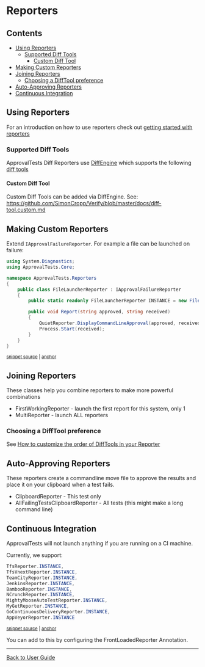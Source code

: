 <!--
GENERATED FILE - DO NOT EDIT
This file was generated by [MarkdownSnippets](https://github.com/SimonCropp/MarkdownSnippets).
Source File: /docs/ApprovalTests/mdsource/Reporters.source.md
To change this file edit the source file and then run MarkdownSnippets.
-->

# Reporters

<!-- toc -->
## Contents

  * [Using Reporters](#using-reporters)
    * [Supported Diff Tools](#supported-diff-tools)
      * [Custom Diff Tool](#custom-diff-tool)
  * [Making Custom Reporters](#making-custom-reporters)
  * [Joining Reporters](#joining-reporters)
    * [Choosing a DiffTool preference](#choosing-a-difftool-preference)
  * [Auto-Approving Reporters](#auto-approving-reporters)
  * [Continuous Integration](#continuous-integration)<!-- endToc -->


## Using Reporters

For an introduction on how to use reporters check out [ getting started with reporters ](./ReportersGettingStarted.md)


### Supported Diff Tools

ApprovalTests Diff Reporters use [DiffEngine](https://github.com/SimonCropp/DiffEngine) which supports the following [diff tools](https://github.com/SimonCropp/DiffEngine/#supported-diff-tools)


#### Custom Diff Tool

Custom Diff Tools can be added via DiffEngine. See: https://github.com/SimonCropp/Verify/blob/master/docs/diff-tool.custom.md


## Making Custom Reporters

Extend `IApprovalFailureReporter`. For example a file can be launched on failure:

<!-- snippet: FileLauncherReporter.cs -->
<a id='snippet-FileLauncherReporter.cs'></a>
```cs
using System.Diagnostics;
using ApprovalTests.Core;

namespace ApprovalTests.Reporters
{
    public class FileLauncherReporter : IApprovalFailureReporter
    {
        public static readonly FileLauncherReporter INSTANCE = new FileLauncherReporter();

        public void Report(string approved, string received)
        {
            QuietReporter.DisplayCommandLineApproval(approved, received);
            Process.Start(received);
        }
    }
}
```
<sup><a href='/src/ApprovalTests/Reporters/FileLauncherReporter.cs#L1-L16' title='File snippet `FileLauncherReporter.cs` was extracted from'>snippet source</a> | <a href='#snippet-FileLauncherReporter.cs' title='Navigate to start of snippet `FileLauncherReporter.cs`'>anchor</a></sup>
<!-- endSnippet -->


## Joining Reporters

These classes help you combine reporters to make more powerful combinations

* FirstWorkingReporter - launch the first report for this system, only 1
* MultiReporter - launch ALL reporters


### Choosing a DiffTool preference

See [How to customize the order of DiffTools in your Reporter](howtos/CustomizingDiffToolSelectionOrder.md)

## Auto-Approving Reporters

These reporters create a commandline move file to approve the results and place it on your clipboard when a test fails.

* ClipboardReporter - This test only
* AllFailingTestsClipboardReporter - All tests (this might make a long command line)


## Continuous Integration

ApprovalTests will not launch anything if you are running on a CI machine.

Currently, we support:

<!-- snippet: continuous_integration -->
<a id='snippet-continuous_integration'></a>
```cs
TfsReporter.INSTANCE,
TfsVnextReporter.INSTANCE,
TeamCityReporter.INSTANCE,
JenkinsReporter.INSTANCE,
BambooReporter.INSTANCE,
NCrunchReporter.INSTANCE,
MightyMooseAutoTestReporter.INSTANCE,
MyGetReporter.INSTANCE,
GoContinuousDeliveryReporter.INSTANCE,
AppVeyorReporter.INSTANCE
```
<sup><a href='/src/ApprovalTests/Reporters/DefaultFrontLoaderReporter.cs#L11-L22' title='File snippet `continuous_integration` was extracted from'>snippet source</a> | <a href='#snippet-continuous_integration' title='Navigate to start of snippet `continuous_integration`'>anchor</a></sup>
<!-- endSnippet -->

You can add to this by configuring the FrontLoadedReporter Annotation.

---

[Back to User Guide](readme.md#top)
